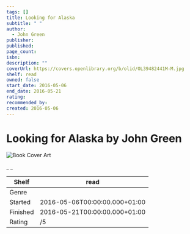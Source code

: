 ```yaml
---
tags: []
title: Looking for Alaska
subtitle: " "
author:
  - John Green
publisher:
published:
page_count:
isbn:
description: ""
coverUrl: https://covers.openlibrary.org/b/olid/OL39482441M-M.jpg
shelf: read
owned: false
start_date: 2016-05-06
end_date: 2016-05-21
rating:
recommended_by:
created: 2016-05-06
---
```


# Looking for Alaska by John Green

![Book Cover Art](https://covers.openlibrary.org/b/olid/OL39482441M-M.jpg)

_ _

| Shelf | read |
| --- | --- |
| Genre |  |
| Started | 2016-05-06T00:00:00.000+01:00 |
| Finished | 2016-05-21T00:00:00.000+01:00 |
| Rating | /5 |

